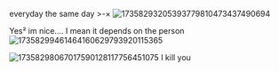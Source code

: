 everyday the same day >-×
![17358293205393779810473437490694](https://github.com/user-attachments/assets/018eac7e-f1d5-41cc-9ce4-c38c47fdca96)


Yes² im nice.... I mean it depends on the person
![17358299461464160629793920115365](https://github.com/user-attachments/assets/94dbb2b6-9e1a-4739-99cc-b06452bdd4fb)


![17358298067017590128117756451075](https://github.com/user-attachments/assets/e86cc43a-e885-457d-91d3-5180c23772bb)
I kill you 

